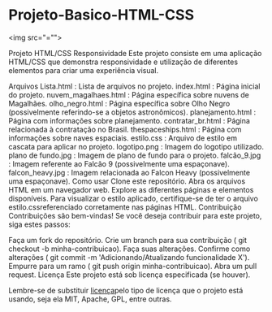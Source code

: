 # Projeto-Basico-HTML-CSS

<img src="="">
               

Projeto HTML/CSS Responsividade
Este projeto consiste em uma aplicação HTML/CSS que demonstra responsividade e utilização de diferentes elementos para criar uma experiência visual.

Arquivos
Lista.html : Lista de arquivos no projeto.
index.html : Página inicial do projeto.
nuvem_magalhaes.html : Página específica sobre nuvens de Magalhães.
olho_negro.html : Página específica sobre Olho Negro (possivelmente referindo-se a objetos astronômicos).
planejamento.html : Página com informações sobre planejamento.
contratar_br.html : Página relacionada à contratação no Brasil.
thespaceships.html : Página com informações sobre naves espaciais.
estilo.css : Arquivo de estilo em cascata para aplicar no projeto.
logotipo.png : Imagem do logotipo utilizado.
plano de fundo.jpg : Imagem de plano de fundo para o projeto.
falcão_9.jpg : Imagem referente ao Falcão 9 (possivelmente uma espaçonave).
falcon_heavy.jpg : Imagem relacionada ao Falcon Heavy (possivelmente uma espaçonave).
Como usar
Clone este repositório.
Abra os arquivos HTML em um navegador web.
Explore as diferentes páginas e elementos disponíveis.
Para visualizar o estilo aplicado, certifique-se de ter o arquivo estilo.cssreferenciado corretamente nas páginas HTML.
Contribuição
Contribuições são bem-vindas! Se você deseja contribuir para este projeto, siga estes passos:

Faça um fork do repositório.
Crie um branch para sua contribuição ( git checkout -b minha-contribuicao).
Faça suas alterações.
Confirme como alterações ( git commit -m 'Adicionando/Atualizando funcionalidade X').
Empurre para um ramo ( git push origin minha-contribuicao).
Abra um pull request.
Licença
Este projeto está sob licença especificada (se houver).

Lembre-se de substituir [licença](#)pelo tipo de licença que o projeto está usando, seja ela MIT, Apache, GPL, entre outras.
